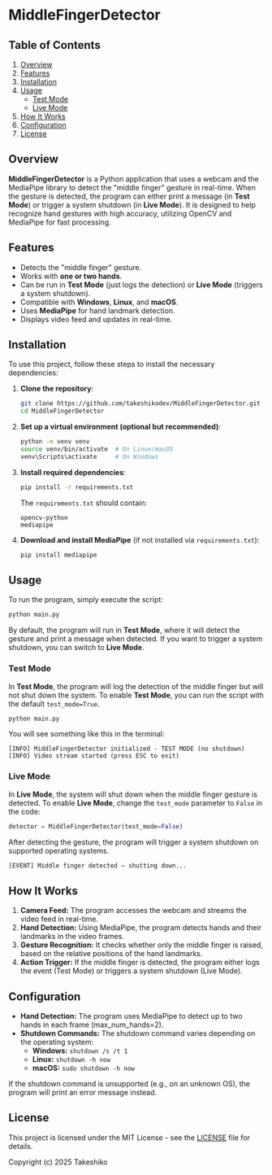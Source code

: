 # MiddleFingerDetector

## Table of Contents
1. [Overview](#overview)
2. [Features](#features)
3. [Installation](#installation)
4. [Usage](#usage)
    - [Test Mode](#test-mode)
    - [Live Mode](#live-mode)
5. [How It Works](#how-it-works)
6. [Configuration](#configuration)
7. [License](#license)

## Overview

**MiddleFingerDetector** is a Python application that uses a webcam and the MediaPipe library to detect the "middle finger" gesture in real-time. When the gesture is detected, the program can either print a message (in **Test Mode**) or trigger a system shutdown (in **Live Mode**). It is designed to help recognize hand gestures with high accuracy, utilizing OpenCV and MediaPipe for fast processing.

## Features

- Detects the "middle finger" gesture.
- Works with **one or two hands**.
- Can be run in **Test Mode** (just logs the detection) or **Live Mode** (triggers a system shutdown).
- Compatible with **Windows**, **Linux**, and **macOS**.
- Uses **MediaPipe** for hand landmark detection.
- Displays video feed and updates in real-time.

## Installation

To use this project, follow these steps to install the necessary dependencies:

1. **Clone the repository**:
    ```bash
    git clone https://github.com/takeshikodev/MiddleFingerDetector.git
    cd MiddleFingerDetector
    ```

2. **Set up a virtual environment (optional but recommended)**:
    ```bash
    python -m venv venv
    source venv/bin/activate  # On Linux/macOS
    venv\Scripts\activate     # On Windows
    ```

3. **Install required dependencies**:
    ```bash
    pip install -r requirements.txt
    ```

   The `requirements.txt` should contain:
    ```text
    opencv-python
    mediapipe
    ```

4. **Download and install MediaPipe** (if not installed via `requirements.txt`):
    ```bash
    pip install mediapipe
    ```

## Usage

To run the program, simply execute the script:

```bash
python main.py
```

By default, the program will run in **Test Mode**, where it will detect the gesture and print a message when detected. If you want to trigger a system shutdown, you can switch to **Live Mode**.

### Test Mode

In **Test Mode**, the program will log the detection of the middle finger but will not shut down the system.
To enable **Test Mode**, you can run the script with the default `test_mode=True`.

```bash
python main.py
```

You will see something like this in the terminal:

```pgsql
[INFO] MiddleFingerDetector initialized - TEST MODE (no shutdown)
[INFO] Video stream started (press ESC to exit)
```

### Live Mode

In **Live Mode**, the system will shut down when the middle finger gesture is detected.
To enable **Live Mode**, change the `test_mode` parameter to `False` in the code:

```python
detector = MiddleFingerDetector(test_mode=False)
```

After detecting the gesture, the program will trigger a system shutdown on supported operating systems.

```bash
[EVENT] Middle finger detected — shutting down...
```

## How It Works

1. **Camera Feed:** The program accesses the webcam and streams the video feed in real-time.
2. **Hand Detection:** Using MediaPipe, the program detects hands and their landmarks in the video frames.
3. **Gesture Recognition:** It checks whether only the middle finger is raised, based on the relative positions of the hand landmarks.
4. **Action Trigger:** If the middle finger is detected, the program either logs the event (Test Mode) or triggers a system shutdown (Live Mode).

## Configuration

- **Hand Detection:** The program uses MediaPipe to detect up to two hands in each frame (max_num_hands=2).
- **Shutdown Commands:** The shutdown command varies depending on the operating system:
  - **Windows:** `shutdown /s /t 1`
  - **Linux:** `shutdown -h now`
  - **macOS:** `sudo shutdown -h now`

If the shutdown command is unsupported (e.g., on an unknown OS), the program will print an error message instead.

## License

This project is licensed under the MIT License - see the [LICENSE](LICENSE) file for details.

Copyright (c) 2025 Takeshiko 
